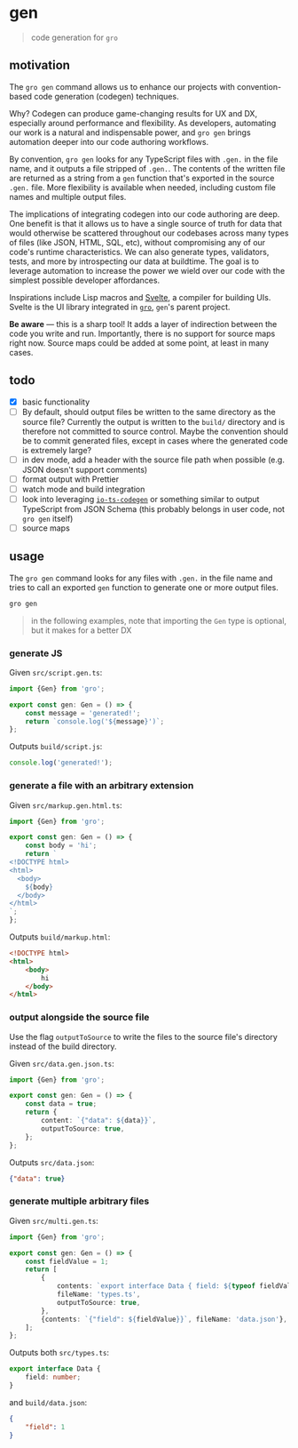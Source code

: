 # gen

> code generation for `gro`

## motivation

The `gro gen` command allows us to enhance our projects
with convention-based code generation (codegen) techniques.

Why? Codegen can produce game-changing results for UX and DX,
especially around performance and flexibility.
As developers, automating our work is a natural and indispensable power,
and `gro gen` brings automation deeper into our code authoring workflows.

By convention, `gro gen` looks for any TypeScript files
with `.gen.` in the file name,
and it outputs a file stripped of `.gen.`.
The contents of the written file are returned as a string from
a `gen` function that's exported in the source `.gen.` file.
More flexibility is available when needed,
including custom file names and multiple output files.

The implications of integrating codegen into our code authoring are deep.
One benefit is that it allows us to have a single source of truth for data
that would otherwise be scattered throughout our codebases
across many types of files (like JSON, HTML, SQL, etc),
without compromising any of our code's runtime characteristics.
We can also generate types, validators, tests,
and more by introspecting our data at buildtime.
The goal is to leverage automation to increase the power we wield over our code
with the simplest possible developer affordances.

Inspirations include Lisp macros and
[Svelte](https://github.com/sveltejs/svelte), a compiler for building UIs.
Svelte is the UI library integrated in
[`gro`](https://github.com/ryanatkn/gro), `gen`'s parent project.

**Be aware** — this is a sharp tool!
It adds a layer of indirection between the code you write and run.
Importantly, there is no support for source maps right now.
Source maps could be added at some point, at least in many cases.

## todo

- [x] basic functionality
- [ ] By default, should output files be written to
      the same directory as the source file?
      Currently the output is written to the `build/` directory and
      is therefore not committed to source control.
      Maybe the convention should be to commit generated files,
      except in cases where the generated code is extremely large?
- [ ] in dev mode, add a header with the source file path
      when possible (e.g. JSON doesn't support comments)
- [ ] format output with Prettier
- [ ] watch mode and build integration
- [ ] look into leveraging
      [`io-ts-codegen`](https://github.com/gcanti/io-ts-codegen)
      or something similar to output TypeScript from JSON Schema
      (this probably belongs in user code, not `gro gen` itself)
- [ ] source maps

## usage

The `gro gen` command looks for any files with `.gen.`
in the file name and tries to call an exported `gen`
function to generate one or more output files.

```bash
gro gen
```

> in the following examples,
> note that importing the `Gen` type is optional,
> but it makes for a better DX

### generate JS

Given `src/script.gen.ts`:

```ts
import {Gen} from 'gro';

export const gen: Gen = () => {
	const message = 'generated!';
	return `console.log('${message}')`;
};
```

Outputs `build/script.js`:

```js
console.log('generated!');
```

### generate a file with an arbitrary extension

Given `src/markup.gen.html.ts`:

```ts
import {Gen} from 'gro';

export const gen: Gen = () => {
	const body = 'hi';
	return `
<!DOCTYPE html>
<html>
  <body>
    ${body}
  </body>
</html>
`;
};
```

Outputs `build/markup.html`:

```html
<!DOCTYPE html>
<html>
	<body>
		hi
	</body>
</html>
```

### output alongside the source file

Use the flag `outputToSource` to write the files to
the source file's directory instead of the build directory.

Given `src/data.gen.json.ts`:

```ts
import {Gen} from 'gro';

export const gen: Gen = () => {
	const data = true;
	return {
		content: `{"data": ${data}}`,
		outputToSource: true,
	};
};
```

Outputs `src/data.json`:

```json
{"data": true}
```

### generate multiple arbitrary files

Given `src/multi.gen.ts`:

```ts
import {Gen} from 'gro';

export const gen: Gen = () => {
	const fieldValue = 1;
	return [
		{
			contents: `export interface Data { field: ${typeof fieldValue} }`,
			fileName: 'types.ts',
			outputToSource: true,
		},
		{contents: `{"field": ${fieldValue}}`, fileName: 'data.json'},
	];
};
```

Outputs both `src/types.ts`:

```ts
export interface Data {
	field: number;
}
```

and `build/data.json`:

```json
{
	"field": 1
}
```
